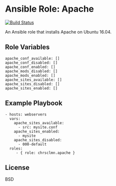 # Ansible Role: Apache

[![Build Status](https://travis-ci.org/chrsclmn/ansible-role-apache.svg?branch=master)](https://travis-ci.org/chrsclmn/ansible-role-apache)

An Ansible role that installs Apache on Ubuntu 16.04.

## Role Variables

    apache_conf_available: []
    apache_conf_disabled: []
    apache_conf_enabled: []
    apache_mods_disabled: []
    apache_mods_enabled: []
    apache_sites_available: []
    apache_sites_disabled: []
    apache_sites_enabled: []

## Example Playbook

    - hosts: webservers
      vars:
        apache_sites_available:
          - src: mysite.conf
        apache_sites_enabled:
          - mysite
        apache_sites_disabled:
          - 000-default
      roles:
         - { role: chrsclmn.apache }

## License

BSD
